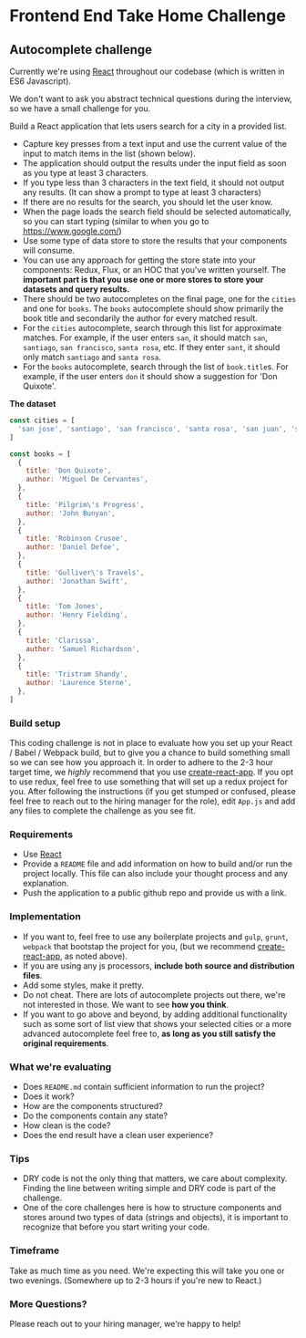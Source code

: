 # Frontend End Take Home Challenge

## Autocomplete challenge
Currently we're using [React](https://facebook.github.io/react/) throughout our codebase (which is written in ES6 Javascript).

We don't want to ask you abstract technical questions during the interview, so we have a small challenge for you.

Build a React application that lets users search for a city in a provided list.

* Capture key presses from a text input and use the current value of the input to match items in the list (shown below).
* The application should output the results under the input field as soon as you type at least 3 characters.
* If you type less than 3 characters in the text field, it should not output any results. (It can show a prompt to type at least 3 characters)
* If there are no results for the search, you should let the user know.
* When the page loads the search field should be selected automatically, so you can start typing (similar to when you go to https://www.google.com/)
* Use some type of data store to store the results that your components will consume.
* You can use any approach for getting the store state into your components: Redux, Flux, or an HOC that you've written yourself. The **important part is that you use one or more stores to store your datasets and query results.**
* There should be two autocompletes on the final page, one for the `cities` and one for `books`. The `books` autocomplete should show primarily the book title and secondarily the author for every matched result.
* For the `cities` autocomplete, search through this list for approximate matches. For example, if the user enters `san`, it should match `san`, `santiago`, `san francisco`, `santa rosa`, etc. If they enter `sant`, it should only match `santiago` and `santa rosa`.
* For the `books` autocomplete, search through the list of `book.title`s. For example, if the user enters `don` it should show a suggestion for 'Don Quixote'.

**The dataset**

```javascript
const cities = [
  'san jose', 'santiago', 'san francisco', 'santa rosa', 'san juan', 'sabadell', 'salamanca', 'salt lake city', 'salinas', 'salem', 'sausalito', 'taipei', 'tel aviv', 'tempe', 'termez', 'temuco', 'tiajuna', 'tieling', 'thousand oaks', 'thunder bay', 'tokyo', 'tulsa'
]

const books = [
  {
    title: 'Don Quixote',
    author: 'Miguel De Cervantes',
  },
  {
    title: 'Pilgrim\'s Progress',
    author: 'John Bunyan',
  },
  {
    title: 'Robinson Crusoe',
    author: 'Daniel Defoe',
  },
  {
    title: 'Gulliver\'s Travels',
    author: 'Jonathan Swift',
  },
  {
    title: 'Tom Jones',
    author: 'Henry Fielding',
  },
  {
    title: 'Clarissa',
    author: 'Samuel Richardson',
  },
  {
    title: 'Tristram Shandy',
    author: 'Laurence Sterne',
  },
]
```

### Build setup
This coding challenge is not in place to evaluate how you set up your React / Babel / Webpack build, but to give you a chance to build something small so we can see how you approach it.
In order to adhere to the 2-3 hour target time, we *highly* recommend that you use [create-react-app](https://github.com/facebookincubator/create-react-app).
If you opt to use redux, feel free to use something that will set up a redux project for you.
After following the instructions (if you get stumped or confused, please feel free to reach out to the hiring manager for the role), edit `App.js` and add any files to complete the challenge as you see fit.

### Requirements
- Use [React](https://facebook.github.io/react/)
- Provide a `README` file and add information on how to build and/or run the project locally. This file can also include your thought process and any explanation.
- Push the application to a public github repo and provide us with a link.

### Implementation
- If you want to, feel free to use any boilerplate projects and `gulp`, `grunt`, `webpack` that bootstap the project for you, (but we recommend [create-react-app](https://github.com/facebookincubator/create-react-app), as noted above).
- If you are using any js processors, **include both source and distribution files**.
- Add some styles, make it pretty.
- Do not cheat. There are lots of autocomplete projects out there, we're not interested in those. We want to see **how you think**.
- If you want to go above and beyond, by adding additional functionality such as some sort of list view that shows your selected cities or a more advanced autocomplete feel free to, **as long as you still satisfy the original requirements**.

### What we're evaluating
- Does `README.md` contain sufficient information to run the project?
- Does it work?
- How are the components structured?
- Do the components contain any state?
- How clean is the code?
- Does the end result have a clean user experience?

### Tips
- DRY code is not the only thing that matters, we care about complexity. Finding the line between writing simple and DRY code is part of the challenge.
- One of the core challenges here is how to structure components and stores around two types of data (strings and objects), it is important to recognize that before you start writing your code.

### Timeframe
Take as much time as you need. We're expecting this will take you one or two evenings. (Somewhere up to 2-3 hours if you're new to React.)

### More Questions?
Please reach out to your hiring manager, we're happy to help!

